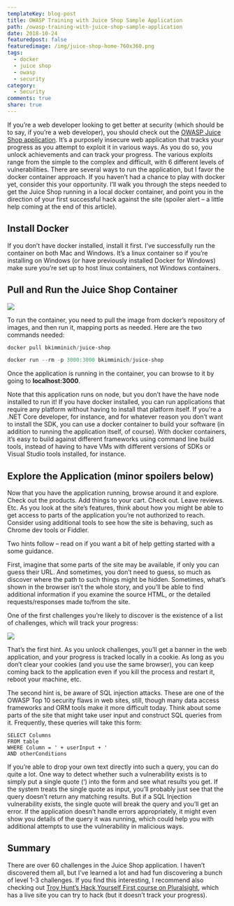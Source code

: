 ```yaml
---
templateKey: blog-post
title: OWASP Training with Juice Shop Sample Application
path: /owasp-training-with-juice-shop-sample-application
date: 2018-10-24
featuredpost: false
featuredimage: /img/juice-shop-home-760x360.png
tags:
  - docker
  - juice shop
  - owasp
  - security
category:
  - Security
comments: true
share: true
---
```

If you’re a web developer looking to get better at security (which should be to say, if you’re a web developer), you should check out the [OWASP Juice Shop application](https://www.owasp.org/index.php/OWASP_Juice_Shop_Project). It’s a purposely insecure web application that tracks your progress as you attempt to exploit it in various ways. As you do so, you unlock achievements and can track your progress. The various exploits range from the simple to the complex and difficult, with 6 different levels of vulnerabilities. There are several ways to run the application, but I favor the docker container approach. If you haven’t had a chance to play with docker yet, consider this your opportunity. I’ll walk you through the steps needed to get the Juice Shop running in a local docker container, and point you in the direction of your first successful hack against the site (spoiler alert – a little help coming at the end of this article).

## Install Docker

If you don’t have docker installed, install it first. I’ve successfully run the container on both Mac and Windows. It’s a linux container so if you’re installing on Windows (or have previously installed Docker for Windows) make sure you’re set up to host linux containers, not Windows containers.

## Pull and Run the Juice Shop Container

[![](/img/Juice-Shop-Docker-Mac-1024x330.png)](/img/Juice-Shop-Docker-Mac-1024x330.png)

To run the container, you need to pull the image from docker’s repository of images, and then run it, mapping ports as needed. Here are the two commands needed:

```powershell
docker pull bkimminich/juice-shop

docker run --rm -p 3000:3000 bkimminich/juice-shop
```

Once the application is running in the container, you can browse to it by going to **localhost:3000**.

Note that this application runs on node, but you don’t have the have node installed to run it! If you have docker installed, you can run applications that require any platform without having to install that platform itself. If you’re a .NET Core developer, for instance, and for whatever reason you don’t want to install the SDK, you can use a docker container to build your software (in addition to running the application itself, of course). With docker containers, it’s easy to build against different frameworks using command line build tools, instead of having to have VMs with different versions of SDKs or Visual Studio tools installed, for instance.

## Explore the Application (minor spoilers below)

Now that you have the application running, browse around it and explore. Check out the products. Add things to your cart. Check out. Leave reviews. Etc. As you look at the site’s features, think about how you might be able to get access to parts of the application you’re not authorized to reach. Consider using additional tools to see how the site is behaving, such as Chrome dev tools or Fiddler.

Two hints follow – read on if you want a bit of help getting started with a some guidance.

First, imagine that some parts of the site may be available, if only you can guess their URL. And sometimes, you don’t need to guess, so much as discover where the path to such things might be hidden. Sometimes, what’s shown in the browser isn’t the whole story, and you’ll be able to find additional information if you examine the source HTML, or the detailed requests/responses made to/from the site.

One of the first challenges you’re likely to discover is the existence of a list of challenges, which will track your progress:

[![](/img/Juice-Shop-Challenges.png)](/img/Juice-Shop-Challenges.png)

That’s the first hint. As you unlock challenges, you’ll get a banner in the web application, and your progress is tracked locally in a cookie. As long as you don’t clear your cookies (and you use the same browser), you can keep coming back to the application even if you kill the process and restart it, reboot your machine, etc.

The second hint is, be aware of SQL injection attacks. These are one of the OWASP Top 10 security flaws in web sites, still, though many data access frameworks and ORM tools make it more difficult today. Think about some parts of the site that might take user input and construct SQL queries from it. Frequently, these queries will take this form:

```
SELECT Columns
FROM table
WHERE Column = ' + userInput + '
AND otherConditions
```

If you’re able to drop your own text directly into such a query, you can do quite a lot. One way to detect whether such a vulnerability exists is to simply put a single quote (‘) into the form and see what results you get. If the system treats the single quote as input, you’ll probably just see that the query doesn’t return any matching results. But if a SQL Injection vulnerability exists, the single quote will break the query and you’ll get an error. If the application doesn’t handle errors appropriately, it might even show you details of the query it was running, which could help you with additional attempts to use the vulnerability in malicious ways.

## Summary

There are over 60 challenges in the Juice Shop application. I haven’t discovered them all, but I’ve learned a lot and had fun discovering a bunch of level 1-3 challenges. If you find this interesting, I recommend also checking out [Troy Hunt’s Hack Yourself First course on Pluralsight](https://www.pluralsight.com/courses/hack-yourself-first), which has a live site you can try to hack (but it doesn’t track your progress).